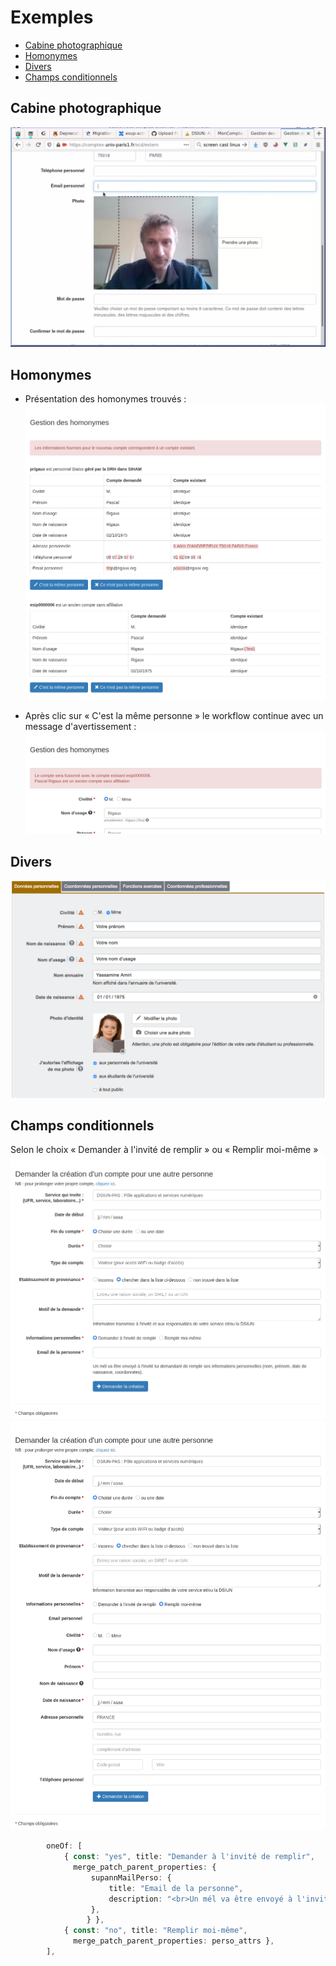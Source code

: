 # Exemples

* [Cabine photographique](#cabine-photographique)
* [Homonymes](#homonymes)
* [Divers](#divers)
* [Champs conditionnels](#champs-conditionnels)

## Cabine photographique

[![](exemples/photobooth.webp)](https://raw.githubusercontent.com/UnivParis1/comptex/master/docs/exemples/photobooth.webp)

## Homonymes

* Présentation des homonymes trouvés :
![](exemples/homonymes.png)

* Après clic sur « C'est la même personne » le workflow continue avec un message d'avertissement :
![](exemples/homonyme-fusion.png)

## Divers

![](exemples/mon-compte.png)

## Champs conditionnels

Selon le choix « Demander à l'invité de remplir » ou « Remplir moi-même »
![](exemples/champ-conditionnel.png)
![](exemples/champ-conditionnel2.png)

```typescript
        oneOf: [ 
            { const: "yes", title: "Demander à l'invité de remplir", 
              merge_patch_parent_properties: {  
                  supannMailPerso: {  
                      title: "Email de la personne", 
                      description: "<br>Un mél va être envoyé à l'invité lui demandant de remplir ses informations personnelles (nom, prénom, date de naissance, coordonnées).", 
                  }, 
                 } }, 
            { const: "no", title: "Remplir moi-même",  
              merge_patch_parent_properties: perso_attrs }, 
        ],
```
